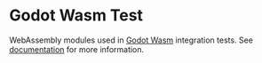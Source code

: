 # Godot Wasm Test

WebAssembly modules used in [Godot Wasm](https://github.com/ashtonmeuser/godot-wasm) integration tests. See [documentation](https://github.com/ashtonmeuser/godot-wasm/wiki/Examples#wasm-test) for more information.

